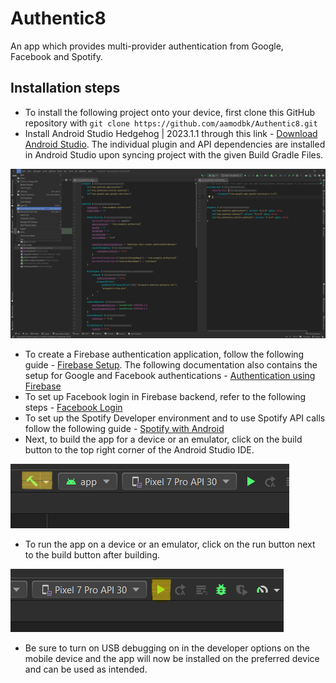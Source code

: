 # Authentic8
An app which provides multi-provider authentication from Google, Facebook and Spotify.

## Installation steps
* To install the following project onto your device, first clone this GitHub repository with
`
  git clone https://github.com/aamodbk/Authentic8.git
`
* Install Android Studio Hedgehog | 2023.1.1 through this link - [Download Android Studio](https://developer.android.com/studio). The individual plugin and API dependencies are installed in Android Studio upon syncing project with the given Build Gradle Files.

![alt text](https://github.com/aamodbk/Authentic8/blob/master/androidgradle.png)

* To create a Firebase authentication application, follow the following guide - [Firebase Setup](https://firebase.google.com/docs/android/setup). The following documentation also contains the setup for Google and Facebook authentications - [Authentication using Firebase](https://firebase.google.com/docs/auth/android/start)
* To set up Facebook login in Firebase backend, refer to the following steps - [Facebook Login](https://developers.facebook.com/docs/facebook-login/android)
* To set up the Spotify Developer environment and to use Spotify API calls follow the following guide - [Spotify with Android](https://developer.spotify.com/documentation/android/tutorials/getting-started#prepare-your-environment)
* Next, to build the app for a device or an emulator, click on the build button to the top right corner of the Android Studio IDE.

![alt text](https://github.com/aamodbk/Authentic8/blob/master/androidbuild.png)

* To run the app on a device or an emulator, click on the run button next to the build button after building.

![alt text](https://github.com/aamodbk/Authentic8/blob/master/androidrun.png)

* Be sure to turn on USB debugging on in the developer options on the mobile device and the app will now be installed on the preferred device and can be used as intended.
